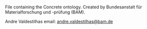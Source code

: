 File containing the Concrete ontology. Created by Bundesanstalt für Materialforschung und -prüfung (BAM).

Andre Valdestilhas
email: andre.valdestilhas@bam.de
